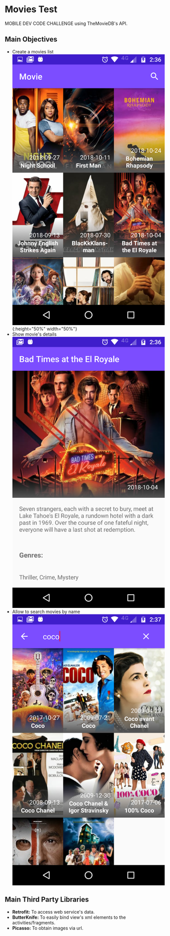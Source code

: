 # Movies Test
MOBILE DEV CODE CHALLENGE using TheMovieDB's API.

## Main Objectives
- Create a movies list
![Movies List](screenshots/Screenshot_20181102-143659.png){:height="50%" width="50%"}
- Show movie's details
![Movies Detail](screenshots/Screenshot_20181102-143655.png)
- Allow to search movies by name
![Movies Search](screenshots/Screenshot_20181102-143724.png)

## Main Third Party Libraries
- **Retrofit:** To access web service's data.
- **ButterKnife:** To easily bind view's xml elements to the activities/fragments.
- **Picasso:** To obtain images via url.

